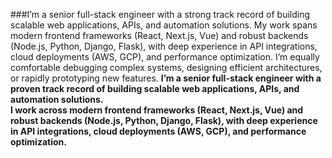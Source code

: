 ###I’m a senior full-stack engineer with a strong track record of building scalable web applications, APIs, and automation solutions. My work spans modern frontend frameworks (React, Next.js, Vue) and robust backends (Node.js, Python, Django, Flask), with deep experience in API integrations, cloud deployments (AWS, GCP), and performance optimization. I’m equally comfortable debugging complex systems, designing efficient architectures, or rapidly prototyping new features.
**I’m a senior full-stack engineer with a proven track record of building scalable web applications, APIs, and automation solutions.  
I work across modern frontend frameworks (**React**, **Next.js**, **Vue**) and robust backends (**Node.js**, **Python**, **Django**, **Flask**), with deep experience in **API integrations**, **cloud deployments** (**AWS**, **GCP**), and **performance optimization**.**
